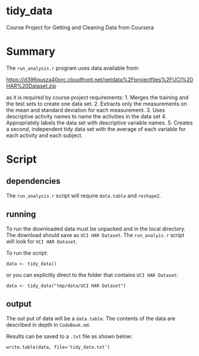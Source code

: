 tidy_data
=========

Course Project for Getting and Cleaning Data from Coursera

# Summary

The `run_analysis.r` program uses data available from:

https://d396qusza40orc.cloudfront.net/getdata%2Fprojectfiles%2FUCI%20HAR%20Dataset.zip

as it is required by course project requirements: 1. Merges the training and the test sets to create one data set. 2. Extracts only the measurements on the mean and standard deviation for each measurement. 3. Uses descriptive activity names to name the activities in the data set 4. Appropriately labels the data set with descriptive variable names. 5. Creates a second, independent tidy data set with the average of each variable for each activity and each subject.

Script
=======
## dependencies 

The `run_analysis.r` script will require `data.table` and `reshape2`.

## running

To run the downloaded data must be unpacked and in the local directory. The download should save as `UCI HAR Dataset`. The `run_analyis.r` script will look for `UCI HAR Dataset`. 

To run the script:

```source("run_analysis.r")
data <- tidy_data()
```

or you can explicitly direct to the folder that contains `UCI HAR Dataset`:

```
data <- tidy_data("tmp/data/UCI HAR Dataset")
```

## output

The out put of data will be a `data.table`. The contents of the data are described in depth in `CodeBook.md`.

Results can be saved to a `.txt` file as shown below:

```
write.table(data, file='tidy_data.txt')
```